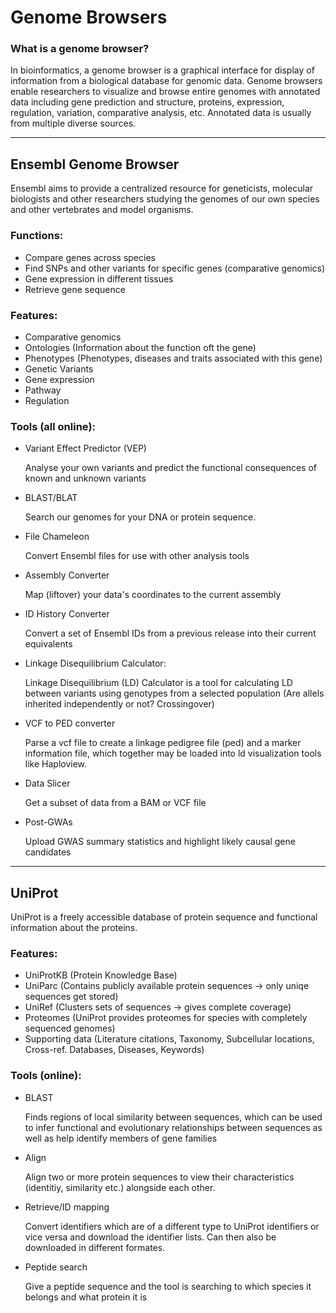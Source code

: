 Genome Browsers
==================

### What is a genome browser?
In bioinformatics, a genome browser is a graphical interface for display of information from a biological database for genomic data. Genome browsers enable researchers to visualize and browse entire genomes with annotated data including gene prediction and structure, proteins, expression, regulation, variation, comparative analysis, etc. Annotated data is usually from multiple diverse sources.

---
## Ensembl Genome Browser 
Ensembl aims to provide a centralized resource for geneticists, molecular biologists and other researchers studying the genomes of our own species and other vertebrates and model organisms. 

### Functions:
* Compare genes across species
* Find SNPs and other variants for specific genes (comparative genomics)
* Gene expression in different tissues
* Retrieve gene sequence

### Features:
* Comparative genomics
*	Ontologies (Information about the function oft the gene)
* Phenotypes (Phenotypes, diseases and traits associated with this gene)
* Genetic Variants
* Gene expression
* Pathway
* Regulation

### Tools (all online):
* Variant Effect Predictor (VEP)
  
  Analyse your own variants and predict the functional consequences of known and unknown variants
* BLAST/BLAT
  
  Search our genomes for your DNA or protein sequence.
* File Chameleon
 
  Convert Ensembl files for use with other analysis tools
* Assembly Converter
    
  Map (liftover) your data's coordinates to the current assembly
* ID History Converter
  
  Convert a set of Ensembl IDs from a previous release into their current equivalents
* Linkage Disequilibrium Calculator:
  
  Linkage Disequilibrium (LD) Calculator is a tool for calculating LD between variants using genotypes from a  selected population (Are allels inherited independently or not? Crossingover)
* VCF to PED converter
  
  Parse a vcf file to create a linkage pedigree file (ped) and a marker information file, which together may be loaded into ld visualization tools like Haploview.
* Data Slicer
  
  Get a subset of data from a BAM or VCF file
* Post-GWAs
  
  Upload GWAS summary statistics and highlight likely causal gene candidates

---
## UniProt
UniProt is a freely accessible database of protein sequence and functional information about the proteins.

### Features:
*	UniProtKB (Protein Knowledge Base)
*	UniParc (Contains publicly available protein sequences → only uniqe sequences get stored)
*	UniRef (Clusters sets of sequences → gives complete coverage)
*	Proteomes (UniProt provides proteomes for species with completely sequenced genomes)
*	Supporting data (Literature citations, Taxonomy, Subcellular locations, Cross-ref. Databases, Diseases, Keywords)

### Tools (online):
* BLAST
  
  Finds regions of local similarity between sequences, which can be used to infer functional and evolutionary relationships between sequences as well as help identify members of gene families
* Align
  
  Align two or more protein sequences to view their characteristics (identitiy, similarity etc.) alongside each other.
* Retrieve/ID mapping
  
  Convert identifiers which are of a different type to UniProt identifiers or vice versa and download the identifier lists. Can then also be downloaded in different formates.
* Peptide search

  Give a peptide sequence and the tool is searching to which species it belongs and what protein it is
